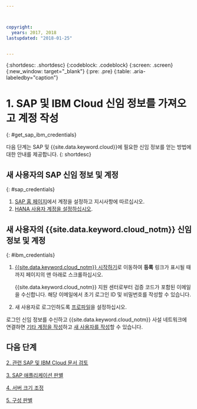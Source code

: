 ```yaml
---



copyright:
  years: 2017, 2018
lastupdated: "2018-01-25"


---
```


{:shortdesc: .shortdesc}
{:codeblock: .codeblock}
{:screen: .screen}
{:new_window: target="_blank"}
{:pre: .pre}
{:table: .aria-labeledby="caption"}


# 1. SAP 및 IBM Cloud 신임 정보를 가져오고 계정 작성
{: #get_sap_ibm_credentials}

다음 단계는 SAP 및 {{site.data.keyword.cloud}}에 필요한 신임 정보를 얻는 방법에 대한 안내를 제공합니다.
{: shortdesc}

## 새 사용자의 SAP 신임 정보 및 계정
{: #sap_credentials}

1. [SAP 홈 페이지](https://www.sap.com/)에서 계정을 설정하고 지시사항에 따르십시오.
2. [HANA 사용자 계정을 설정하십시오](https://www.sap.com/developer/tutorials/hcpps-hana-create-user.html).

## 새 사용자의 {{site.data.keyword.cloud_notm}} 신임 정보 및 계정
{: #ibm_credentials}

1. [{{site.data.keyword.cloud_notm}} 시작하기](https://www.ibm.com/cloud/get-started)로 이동하여 **등록** 링크가 표시될 때까지 페이지의 맨 아래로 스크롤하십시오.

   {{site.data.keyword.cloud_notm}} 지원 센터로부터 검증 코드가 포함된 이메일을 수신합니다. 해당 이메일에서 초기 로그인 ID 및 비밀번호를 작성할 수 있습니다.
   
2. 새 사용자로 로그인하도록 [프로파일](https://console.bluemix.net/docs/admin/profile.html#usersettings)을 설정하십시오.

로그인 신임 정보를 수신하고 {{site.data.keyword.cloud_notm}} 사설 네트워크에 연결하면 [기타 계정을 작성](https://console.bluemix.net/docs/customer-portal/getting-started.html#getting-started)하고 [새 사용자를 작성](https://console.bluemix.net/docs/customer-portal/getting-started.html#users-permissions)할 수 있습니다. 

## 다음 단계

  [2. 관련 SAP 및 IBM Cloud 문서 검토](/docs/infrastructure/sap-hana/hana-review-doc.html)
  
  [3. SAP 애플리케이션 판별](/docs/infrastructure/sap-hana/hana-determine-apps.html)
  
  [4. 서버 크기 조정](/docs/infrastructure/sap-hana/hana-size-server.html)
  
  [5. 구성 판별](/docs/infrastructure/sap-hana/hana-determine-configuration.html)
